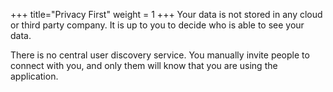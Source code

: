 +++
title="Privacy First"
weight = 1
+++
Your data is not stored in any cloud or third party company. It is up to you to decide who is able to see your data.

There is no central user discovery service. You manually invite people to connect with you, and only them will know that you are using the application.

